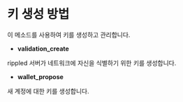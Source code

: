 # 키 생성 방법

이 메소드를 사용하여 키를 생성하고 관리합니다.

* **validation\_create**

rippled 서버가 네트워크에 자신을 식별하기 위한 키를 생성합니다.

* **wallet\_propose**

새 계정에 대한 키를 생성합니다.
